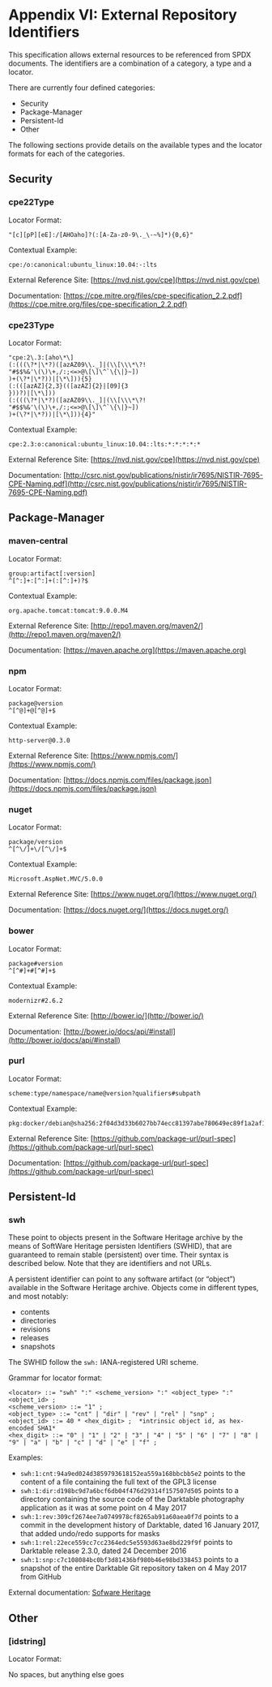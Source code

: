 # Appendix VI: External Repository Identifiers

This specification allows external resources
to be referenced from SPDX documents.
The identifiers are a combination of a category, a type and a locator.

There are currently four defined categories:

* Security
* Package-Manager
* Persistent-Id
* Other

The following sections provide details on the available types
and the locator formats for each of the categories.

## Security

### cpe22Type <a name="cpe22"></a>

Locator Format:

```text
"[c][pP][eE]:/[AHOaho]?(:[A-Za-z0-9\._\-~%]*){0,6}"
```

Contextual Example:

```text
cpe:/o:canonical:ubuntu_linux:10.04:-:lts
```

External Reference Site: [https://nvd.nist.gov/cpe](https://nvd.nist.gov/cpe)

Documentation: [https://cpe.mitre.org/files/cpe-specification_2.2.pdf](https://cpe.mitre.org/files/cpe-specification_2.2.pdf)

### cpe23Type <a name="cpe23"></a>

Locator Format:

```text
"cpe:2\.3:[aho\*\­]
(:(((\?*|\*?)([a­zA­Z0­9\­\._]|(\\[\\\*\?!
"#$$%&'\(\)\+,/:;<=>@\[\]\^`\{\|}~])
)+(\?*|\*?))|[\*\­])){5}
(:(([a­zA­Z]{2,3}(­([a­zA­Z]{2}|[0­9]{3
}))?)|[\*\­]))
(:(((\?*|\*?)([a­zA­Z0­9\­\._]|(\\[\\\*\?!
"#$$%&'\(\)\+,/:;<=>@\[\]\^`\{\|}~])
)+(\?*|\*?))|[\*\­])){4}"
```

Contextual Example:

```text
cpe:2.3:o:canonical:ubuntu_linux:10.04:­:lts:*:*:*:*:*
```

External Reference Site: [https://nvd.nist.gov/cpe](https://nvd.nist.gov/cpe)

Documentation: [http://csrc.nist.gov/publications/nistir/ir7695/NISTIR-7695-CPE-Naming.pdf](http://csrc.nist.gov/publications/nistir/ir7695/NISTIR-7695-CPE-Naming.pdf)

## Package-Manager

### maven-central <a name="maven"></a>

Locator Format:

```text
group:artifact[:version]
^[^:]+:[^:]+(:[^:]+)?$
```

Contextual Example:

```text
org.apache.tomcat:tomcat:9.0.0.M4
```

External Reference Site: [http://repo1.maven.org/maven2/](http://repo1.maven.org/maven2/)

Documentation: [https://maven.apache.org](https://maven.apache.org)

### npm <a name="npm"></a>

Locator Format:

```text
package@version
^[^@]+@[^@]+$
```

Contextual Example:

```text
http-server@0.3.0
```

External Reference Site: [https://www.npmjs.com/](https://www.npmjs.com/)

Documentation: [https://docs.npmjs.com/files/package.json](https://docs.npmjs.com/files/package.json)

### nuget <a name="nuget"></a>

Locator Format:

```text
package/version
^[^\/]+\/[^\/]+$
```

Contextual Example:

```text
Microsoft.AspNet.MVC/5.0.0
```

External Reference Site: [https://www.nuget.org/](https://www.nuget.org/)

Documentation: [https://docs.nuget.org/](https://docs.nuget.org/)

### bower <a name="bower"></a>

Locator Format:

```text
package#version
^[^#]+#[^#]+$
```

Contextual Example:

```text
modernizr#2.6.2
```

External Reference Site: [http://bower.io/](http://bower.io/)

Documentation: [http://bower.io/docs/api/#install](http://bower.io/docs/api/#install)

### purl <a name="purl"></a>

Locator Format:

```text
scheme:type/namespace/name@version?qualifiers#subpath
```

Contextual Example:

```text
pkg:docker/debian@sha256:2f04d3d33b6027bb74ecc81397abe780649ec89f1a2af18d7022737d0482cefe
```

External Reference Site: [https://github.com/package-url/purl-spec](https://github.com/package-url/purl-spec)

Documentation: [https://github.com/package-url/purl-spec](https://github.com/package-url/purl-spec)

## Persistent-Id

### swh <a name="swh"></a>

These point to objects present in the Software Heritage archive by the means of
SoftWare Heritage persisten Identifiers (SWHID),
that are guaranteed to remain stable (persistent) over time.
Their syntax is described below.
Note that they are identifiers and not URLs.

A persistent identifier can point to any software artifact (or “object”)
available in the Software Heritage archive.
Objects come in different types, and most notably:

* contents
* directories
* revisions
* releases
* snapshots

The SWHID follow the `swh:` IANA-registered URI scheme.

Grammar for locator format:

```text
<locator> ::= "swh" ":" <scheme_version> ":" <object_type> ":" <object_id> ;
<scheme_version> ::= "1" ;
<object_type> ::= "cnt" | "dir" | "rev" | "rel" | "snp" ;
<object_id> ::= 40 * <hex_digit> ;  *intrinsic object id, as hex-encoded SHA1*
<hex_digit> ::= "0" | "1" | "2" | "3" | "4" | "5" | "6" | "7" | "8" | "9" | "a" | "b" | "c" | "d" | "e" | "f" ;
```

Examples:

* `swh:1:cnt:94a9ed024d3859793618152ea559a168bbcbb5e2` points to the content of a file containing the full text of the GPL3 license
* `swh:1:dir:d198bc9d7a6bcf6db04f476d29314f157507d505` points to a directory containing the source code of the Darktable photography application as it was at some point on 4 May 2017
* `swh:1:rev:309cf2674ee7a0749978cf8265ab91a60aea0f7d` points to a commit in the development history of Darktable, dated 16 January 2017, that added undo/redo supports for masks
* `swh:1:rel:22ece559cc7cc2364edc5e5593d63ae8bd229f9f` points to Darktable release 2.3.0, dated 24 December 2016
* `swh:1:snp:c7c108084bc0bf3d81436bf980b46e98bd338453` points to a snapshot of the entire Darktable Git repository taken on 4 May 2017 from GitHub

External documentation: [Sofware Heritage](https://docs.softwareheritage.org/devel/swh-model/persistent-identifiers.html)

## Other

### [idstring] <a name="idstring"></a>

Locator Format:

No spaces, but anything else goes
